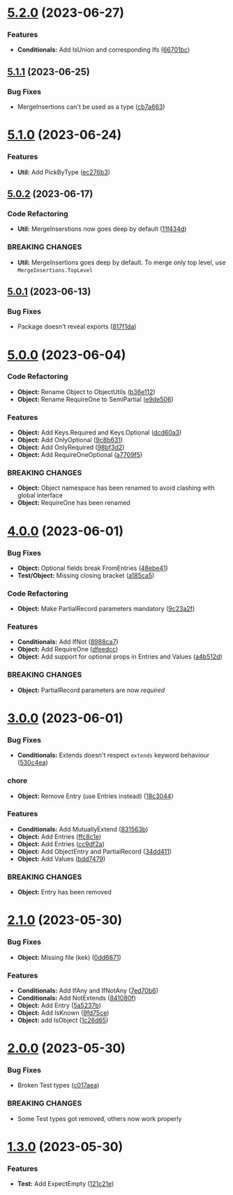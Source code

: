 # [5.2.0](https://github.com/BHC-IT/stronk-types/compare/v5.1.1...v5.2.0) (2023-06-27)


### Features

* **Conditionals:** Add IsUnion and corresponding Ifs ([66701bc](https://github.com/BHC-IT/stronk-types/commit/66701bc42872f4a52889302044efc0008a4bdc6d))

## [5.1.1](https://github.com/BHC-IT/stronk-types/compare/v5.1.0...v5.1.1) (2023-06-25)


### Bug Fixes

* MergeInsertions can't be used as a type ([cb7a663](https://github.com/BHC-IT/stronk-types/commit/cb7a6630d2ec578b6c365e92b68a237e970d80db))

# [5.1.0](https://github.com/BHC-IT/stronk-types/compare/v5.0.2...v5.1.0) (2023-06-24)


### Features

* **Util:** Add PickByType ([ec276b3](https://github.com/BHC-IT/stronk-types/commit/ec276b3ae2b1ac7271980fd7b45daf070ccef267))

## [5.0.2](https://github.com/BHC-IT/stronk-types/compare/v5.0.1...v5.0.2) (2023-06-17)


### Code Refactoring

* **Util:** MergeInserstions now goes deep by default ([11f434d](https://github.com/BHC-IT/stronk-types/commit/11f434d9ecc8d2ecb4105e7f2e42f815bb2a2976))


### BREAKING CHANGES

* **Util:** MergeInsertions goes deep by default. To merge only top level, use `MergeInsertions.TopLevel`

## [5.0.1](https://github.com/BHC-IT/stronk-types/compare/v5.0.0...v5.0.1) (2023-06-13)


### Bug Fixes

* Package doesn't reveal exports ([817f1da](https://github.com/BHC-IT/stronk-types/commit/817f1da1806a533172ba1d57ca641350a535d769))

# [5.0.0](https://github.com/BHC-IT/stronk-types/compare/v4.0.0...v5.0.0) (2023-06-04)


### Code Refactoring

* **Object:** Rename Object to ObjectUtils ([b36e112](https://github.com/BHC-IT/stronk-types/commit/b36e112d91066b80220b7f553e54332b377d0272))
* **Object:** Rename RequireOne to SemiPartial ([e9de506](https://github.com/BHC-IT/stronk-types/commit/e9de5060cf50307ecdfa4a1efe361dd35a81ea97))


### Features

* **Object:** Add Keys.Required and Keys.Optional ([dcd60a3](https://github.com/BHC-IT/stronk-types/commit/dcd60a3a67b9cc7d124aa3c3c4b0556fadb2f09c))
* **Object:** Add OnlyOptional ([9c8b631](https://github.com/BHC-IT/stronk-types/commit/9c8b631e5775cc002e6b77ca777f1899dfa4c08d))
* **Object:** Add OnlyRequired ([98bf3d2](https://github.com/BHC-IT/stronk-types/commit/98bf3d2e6128e7898dfca0447ec31964ee798f17))
* **Object:** Add RequireOneOptional ([a7709f5](https://github.com/BHC-IT/stronk-types/commit/a7709f5a221b2c858ad02cbdebb906c90d2d2da1))


### BREAKING CHANGES

* **Object:** Object namespace has been renamed to avoid clashing with global interface
* **Object:** RequireOne has been renamed

# [4.0.0](https://github.com/BHC-IT/stronk-types/compare/v3.0.0...v4.0.0) (2023-06-01)


### Bug Fixes

* **Object:** Optional fields break FromEntries ([48ebe41](https://github.com/BHC-IT/stronk-types/commit/48ebe41f014c1f58ec8303a2b1bb86d2fb4dae50))
* **Test/Object:** Missing closing bracket ([a185ca5](https://github.com/BHC-IT/stronk-types/commit/a185ca54e0a1341355e1c20649b0c88c066d4935))


### Code Refactoring

* **Object:** Make PartialRecord parameters mandatory ([9c23a2f](https://github.com/BHC-IT/stronk-types/commit/9c23a2f7b17d8e940d751e813b5e491c27ebb5ba))


### Features

* **Conditionals:** Add IfNot ([8988ca7](https://github.com/BHC-IT/stronk-types/commit/8988ca703dae2b112941ca178c62a4ef63de28c0))
* **Object:** Add RequireOne ([dfeedcc](https://github.com/BHC-IT/stronk-types/commit/dfeedcc87de5127237851aa1b5b639cfc82d72da))
* **Object:** Add support for optional props in Entries and Values ([a4b512d](https://github.com/BHC-IT/stronk-types/commit/a4b512dae3fc834989a8eb686f20d164ae37a332))


### BREAKING CHANGES

* **Object:** PartialRecord parameters are now *required*

# [3.0.0](https://github.com/BHC-IT/stronk-types/compare/v2.1.0...v3.0.0) (2023-06-01)


### Bug Fixes

* **Conditionals:** Extends doesn't respect `extends` keyword behaviour ([530c4ea](https://github.com/BHC-IT/stronk-types/commit/530c4ea802bcb5d13c8f00d7a67764cb96ef6a6a))


### chore

* **Object:** Remove Entry (use Entries instead) ([18c3044](https://github.com/BHC-IT/stronk-types/commit/18c304479ae73be44f4259b39ba5359c1c6953dd))


### Features

* **Conditionals:** Add MutuallyExtend ([831563b](https://github.com/BHC-IT/stronk-types/commit/831563b80472a4f33f36496248566dce040b820f))
* **Object:** Add Entries ([ffc8c1e](https://github.com/BHC-IT/stronk-types/commit/ffc8c1e3aa329813d8837c8b40b3373d5eefbe27))
* **Object:** Add Entries ([cc9df2a](https://github.com/BHC-IT/stronk-types/commit/cc9df2adc28cd7bcb8fcf8a885bf74c0cf0195f7))
* **Object:** Add ObjectEntry and PartialRecord ([34dd411](https://github.com/BHC-IT/stronk-types/commit/34dd411065eb1e9d1511732666286d64ad474364))
* **Object:** Add Values ([bdd7479](https://github.com/BHC-IT/stronk-types/commit/bdd7479ec5605ef7efeefb70ed718091d4252678))


### BREAKING CHANGES

* **Object:** Entry has been removed

# [2.1.0](https://github.com/BHC-IT/stronk-types/compare/v2.0.0...v2.1.0) (2023-05-30)


### Bug Fixes

* **Object:** Missing file (kek) ([0dd6871](https://github.com/BHC-IT/stronk-types/commit/0dd687122cff529d7ddc3525eab5077b3ccdf7b3))


### Features

* **Conditionals:** Add IfAny and IfNotAny ([7ed70b6](https://github.com/BHC-IT/stronk-types/commit/7ed70b6446f3d1a2c4a8a67012506578a4450b38))
* **Conditionals:** Add NotExtends ([841080f](https://github.com/BHC-IT/stronk-types/commit/841080f3d64ddc08207d4eaa946d3e65aa9d08e3))
* **Object:** Add Entry ([5a5237b](https://github.com/BHC-IT/stronk-types/commit/5a5237bfb332d3e78dce81befe69c66b5fb9ab0e))
* **Object:** Add IsKnown ([9fd75ce](https://github.com/BHC-IT/stronk-types/commit/9fd75ce900e2f27013088553bc42620973373e53))
* **Object:** add IsObject ([1c26d65](https://github.com/BHC-IT/stronk-types/commit/1c26d65590b0530cf81c565b98f58e5f37de8473))

# [2.0.0](https://github.com/BHC-IT/stronk-types/compare/v1.3.0...v2.0.0) (2023-05-30)


### Bug Fixes

* Broken Test types ([c017aea](https://github.com/BHC-IT/stronk-types/commit/c017aea322de209479d6428fccbac7fe4b13a922))


### BREAKING CHANGES

* Some Test types got removed, others now work properly

# [1.3.0](https://github.com/BHC-IT/stronk-types/compare/v1.2.0...v1.3.0) (2023-05-30)


### Features

* **Test:** Add ExpectEmpty<T extends Traversable> ([121c21e](https://github.com/BHC-IT/stronk-types/commit/121c21e95b3714fdcda578989a6de5534e893bae))
